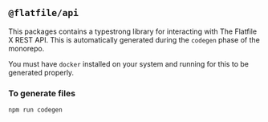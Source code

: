 ## `@flatfile/api`

This packages contains a typestrong library for interacting with The Flatfile X REST API. This is automatically generated during the `codegen` phase of the monorepo.

You must have `docker` installed on your system and running for this to be generated properly.

### To generate files
```bash
npm run codegen
```
